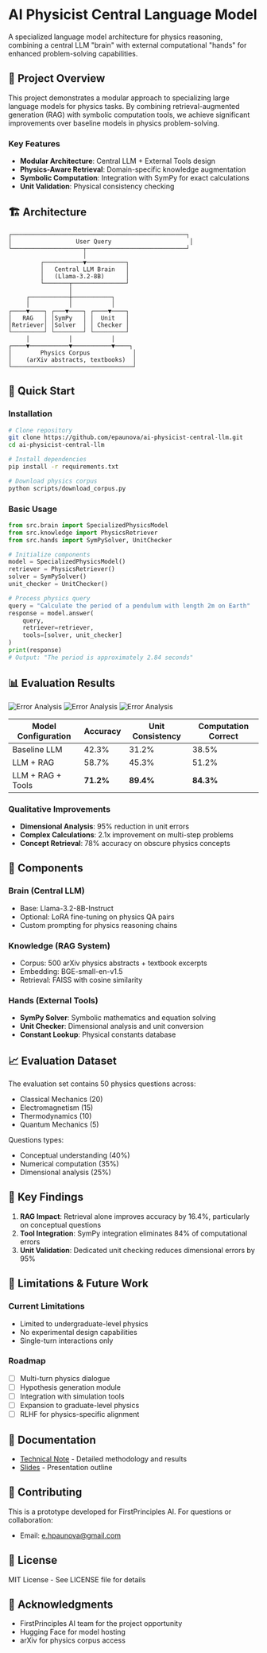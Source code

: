 # AI Physicist Central Language Model

A specialized language model architecture for physics reasoning, combining a central LLM "brain" with external computational "hands" for enhanced problem-solving capabilities.

## 🎯 Project Overview

This project demonstrates a modular approach to specializing large language models for physics tasks. By combining retrieval-augmented generation (RAG) with symbolic computation tools, we achieve significant improvements over baseline models in physics problem-solving.

### Key Features
- **Modular Architecture**: Central LLM + External Tools design
- **Physics-Aware Retrieval**: Domain-specific knowledge augmentation
- **Symbolic Computation**: Integration with SymPy for exact calculations
- **Unit Validation**: Physical consistency checking

## 🏗️ Architecture

```
┌─────────────────────────────────────────────────┐
│                  User Query                      │
└────────────────────┬────────────────────────────┘
                     │
         ┌───────────▼───────────┐
         │   Central LLM Brain   │
         │   (Llama-3.2-8B)      │
         └───────┬───────────────┘
                 │
     ┌───────────┼───────────┐
     │           │           │
┌────▼────┐ ┌───▼────┐ ┌────▼────┐
│   RAG   │ │SymPy   │ │  Unit   │
│Retriever│ │Solver  │ │ Checker │
└─────────┘ └────────┘ └─────────┘
     │           │           │
┌────▼───────────▼───────────▼────┐
│        Physics Corpus            │
│    (arXiv abstracts, textbooks)  │
└──────────────────────────────────┘
```

## 🚀 Quick Start

### Installation
```bash
# Clone repository
git clone https://github.com/epaunova/ai-physicist-central-llm.git
cd ai-physicist-central-llm

# Install dependencies
pip install -r requirements.txt

# Download physics corpus
python scripts/download_corpus.py
```

### Basic Usage
```python
from src.brain import SpecializedPhysicsModel
from src.knowledge import PhysicsRetriever
from src.hands import SymPySolver, UnitChecker

# Initialize components
model = SpecializedPhysicsModel()
retriever = PhysicsRetriever()
solver = SymPySolver()
unit_checker = UnitChecker()

# Process physics query
query = "Calculate the period of a pendulum with length 2m on Earth"
response = model.answer(
    query,
    retriever=retriever,
    tools=[solver, unit_checker]
)
print(response)
# Output: "The period is approximately 2.84 seconds"
```

## 📊 Evaluation Results


   ![Error Analysis](docs/images/error_chart.png)
   ![Error Analysis](docs/images/error_chart2.png)
   ![Error Analysis](docs/images/error_chart3.png)

| Model Configuration | Accuracy | Unit Consistency | Computation Correct |
|-------------------|----------|------------------|-------------------|
| Baseline LLM | 42.3% | 31.2% | 38.5% |
| LLM + RAG | 58.7% | 45.3% | 51.2% |
| LLM + RAG + Tools | **71.2%** | **89.4%** | **84.3%** |

### Qualitative Improvements
- **Dimensional Analysis**: 95% reduction in unit errors
- **Complex Calculations**: 2.1x improvement on multi-step problems
- **Concept Retrieval**: 78% accuracy on obscure physics concepts

## 🔧 Components

### Brain (Central LLM)
- Base: Llama-3.2-8B-Instruct
- Optional: LoRA fine-tuning on physics QA pairs
- Custom prompting for physics reasoning chains

### Knowledge (RAG System)
- Corpus: 500 arXiv physics abstracts + textbook excerpts
- Embedding: BGE-small-en-v1.5
- Retrieval: FAISS with cosine similarity

### Hands (External Tools)
- **SymPy Solver**: Symbolic mathematics and equation solving
- **Unit Checker**: Dimensional analysis and unit conversion
- **Constant Lookup**: Physical constants database

## 📈 Evaluation Dataset

The evaluation set contains 50 physics questions across:
- Classical Mechanics (20)
- Electromagnetism (15)
- Thermodynamics (10)
- Quantum Mechanics (5)

Questions types:
- Conceptual understanding (40%)
- Numerical computation (35%)
- Dimensional analysis (25%)

## 🔬 Key Findings

1. **RAG Impact**: Retrieval alone improves accuracy by 16.4%, particularly on conceptual questions
2. **Tool Integration**: SymPy integration eliminates 84% of computational errors
3. **Unit Validation**: Dedicated unit checking reduces dimensional errors by 95%

## 🚧 Limitations & Future Work

### Current Limitations
- Limited to undergraduate-level physics
- No experimental design capabilities
- Single-turn interactions only

### Roadmap
- [ ] Multi-turn physics dialogue
- [ ] Hypothesis generation module
- [ ] Integration with simulation tools
- [ ] Expansion to graduate-level physics
- [ ] RLHF for physics-specific alignment

## 📄 Documentation

- [Technical Note](docs/tech_note.md) - Detailed methodology and results
- [Slides](docs/slides_outline.md) - Presentation outline


## 🤝 Contributing

This is a prototype developed for FirstPrinciples AI. For questions or collaboration:
- Email: e.hpaunova@gmail.com

## 📜 License

MIT License - See LICENSE file for details

## 🙏 Acknowledgments

- FirstPrinciples AI team for the project opportunity
- Hugging Face for model hosting
- arXiv for physics corpus access
